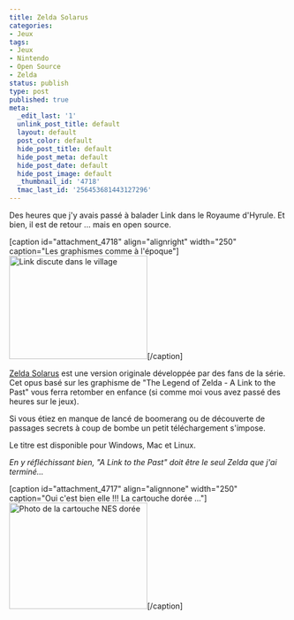 ```yaml
---
title: Zelda Solarus
categories:
- Jeux
tags:
- Jeux
- Nintendo
- Open Source
- Zelda
status: publish
type: post
published: true
meta:
  _edit_last: '1'
  unlink_post_title: default
  layout: default
  post_color: default
  hide_post_title: default
  hide_post_meta: default
  hide_post_date: default
  hide_post_image: default
  _thumbnail_id: '4718'
  tmac_last_id: '256453681443127296'
---
```

Des heures que j'y avais passé à balader Link dans le Royaume d'Hyrule. Et bien, il est de retour ... mais en open source.

<!--more-->

[caption id="attachment_4718" align="alignright" width="250" caption="Les graphismes comme à l&#39;époque"]<a href="https://dlgjp9x71cipk.cloudfront.net/2011/12/village_boy.png"><img class="size-medium wp-image-4718" title="village_boy" src="https://dlgjp9x71cipk.cloudfront.net/2011/12/village_boy-250x187.png" alt="Link discute dans le village" width="250" height="187" /></a>[/caption]

<a title="Site de Zelda Solarus" href="https://www.zelda-solarus.com/">Zelda Solarus</a> est une version originale développée par des fans de la série. Cet opus basé sur les graphisme de "The Legend of Zelda - A Link to the Past" vous ferra retomber en enfance (si comme moi vous avez passé des heures sur le jeux).

Si vous étiez en manque de lancé de boomerang ou de découverte de passages secrets à coup de bombe un petit téléchargement s'impose.

Le titre est disponible pour Windows, Mac et Linux.

<em>En y réfléchissant bien, "A Link to the Past" doit être le seul Zelda que j'ai terminé...</em>

[caption id="attachment_4717" align="alignnone" width="250" caption="Oui c&#39;est bien elle !!! La cartouche dorée ..."]<a href="https://dlgjp9x71cipk.cloudfront.net/2011/12/780px-NES-zelda-gold-cartridge.png"><img class="size-medium wp-image-4717" title="780px-NES-zelda-gold-cartridge" src="https://dlgjp9x71cipk.cloudfront.net/2011/12/780px-NES-zelda-gold-cartridge-250x192.png" alt="Photo de la cartouche NES dorée" width="250" height="192" /></a>[/caption]

